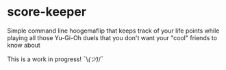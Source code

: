 # score-keeper
Simple command line hoogemaflip that keeps track of your life points while playing all those Yu-Gi-Oh duels that you don't want your "cool" friends to know about

This is a work in progress! ¯\\_(ツ)_/¯
